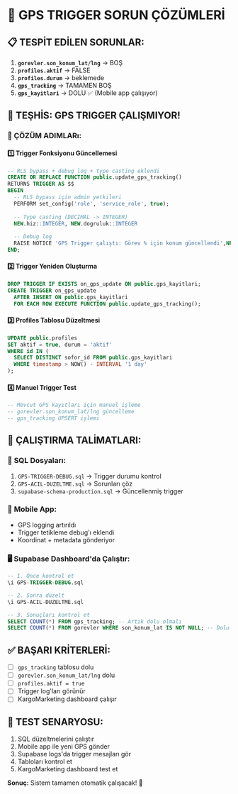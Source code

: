 # 🚨 GPS TRIGGER SORUN ÇÖZÜMLERİ

## 📋 TESPİT EDİLEN SORUNLAR:

1. **`gorevler.son_konum_lat/lng`** → BOŞ
2. **`profiles.aktif`** → FALSE  
3. **`profiles.durum`** → beklemede
4. **`gps_tracking`** → TAMAMEN BOŞ
5. **`gps_kayitlari`** → DOLU ✅ (Mobile app çalışıyor)

## 🎯 TEŞHİS: GPS TRIGGER ÇALIŞMIYOR!

### 🔧 ÇÖZÜM ADIMLARı:

#### 1️⃣ **Trigger Fonksiyonu Güncellemesi**
```sql
-- RLS bypass + debug log + type casting eklendi
CREATE OR REPLACE FUNCTION public.update_gps_tracking()
RETURNS TRIGGER AS $$
BEGIN
  -- RLS bypass için admin yetkileri
  PERFORM set_config('role', 'service_role', true);
  
  -- Type casting (DECIMAL -> INTEGER) 
  NEW.hiz::INTEGER, NEW.dogruluk::INTEGER
  
  -- Debug log
  RAISE NOTICE 'GPS Trigger çalıştı: Görev % için konum güncellendi',NEW.gorev_id;
END;
```

#### 2️⃣ **Trigger Yeniden Oluşturma**
```sql
DROP TRIGGER IF EXISTS on_gps_update ON public.gps_kayitlari;
CREATE TRIGGER on_gps_update
  AFTER INSERT ON public.gps_kayitlari
  FOR EACH ROW EXECUTE FUNCTION public.update_gps_tracking();
```

#### 3️⃣ **Profiles Tablosu Düzeltmesi**
```sql
UPDATE public.profiles 
SET aktif = true, durum = 'aktif'
WHERE id IN (
  SELECT DISTINCT sofor_id FROM public.gps_kayitlari 
  WHERE timestamp > NOW() - INTERVAL '1 day'
);
```

#### 4️⃣ **Manuel Trigger Test**
```sql
-- Mevcut GPS kayıtları için manuel işleme
-- gorevler.son_konum_lat/lng güncelleme
-- gps_tracking UPSERT işlemi
```

## 🚀 ÇALIŞTIRMA TALİMATLARI:

### 📁 **SQL Dosyaları:**
1. `GPS-TRIGGER-DEBUG.sql` → Trigger durumu kontrol
2. `GPS-ACIL-DUZELTME.sql` → Sorunları çöz
3. `supabase-schema-production.sql` → Güncellenmiş trigger

### 📱 **Mobile App:**
- GPS logging artırıldı
- Trigger tetikleme debug'ı eklendi
- Koordinat + metadata gönderiyor

### 🖥️ **Supabase Dashboard'da Çalıştır:**
```sql
-- 1. Önce kontrol et
\i GPS-TRIGGER-DEBUG.sql

-- 2. Sonra düzelt  
\i GPS-ACIL-DUZELTME.sql

-- 3. Sonuçları kontrol et
SELECT COUNT(*) FROM gps_tracking; -- Artık dolu olmalı
SELECT COUNT(*) FROM gorevler WHERE son_konum_lat IS NOT NULL; -- Dolu olmalı
```

## ✅ BAŞARI KRİTERLERİ:

- [ ] `gps_tracking` tablosu dolu
- [ ] `gorevler.son_konum_lat/lng` dolu  
- [ ] `profiles.aktif = true`
- [ ] Trigger log'ları görünür
- [ ] KargoMarketing dashboard çalışır

## 🔄 TEST SENARYOSU:

1. SQL düzeltmelerini çalıştır
2. Mobile app ile yeni GPS gönder
3. Supabase logs'da trigger mesajları gör
4. Tabloları kontrol et
5. KargoMarketing dashboard test et

**Sonuç:** Sistem tamamen otomatik çalışacak! 🎯
